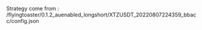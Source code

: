 Strategy come from : /flyingtoaster/0.1.2_auenabled_longshort/XTZUSDT_20220807224359_bbacc/config.json